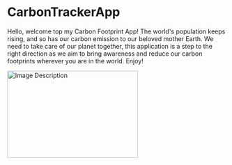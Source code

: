 # CarbonTrackerApp
Hello, welcome top my Carbon Footprint App! The world's population keeps rising, and so has our carbon emission to our beloved mother Earth. We need to take care of our planet together, this application is a step to the right direction as we aim to bring awareness and reduce our carbon footprints wherever you are in the world. Enjoy!



<!-- Markdown Syntax -->
<img src="https://github.com/qaim-b/CarbonTrackerApp/assets/92704157/5cb153b2-7d92-4db8-b0e4-1b2a1e3891a4" alt="Image Description" width="300" height="200">
